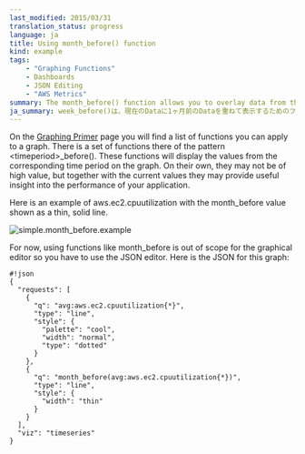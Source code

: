 ```yaml
---
last_modified: 2015/03/31
translation_status: progress
language: ja
title: Using month_before() function
kind: example
tags:
    - "Graphing Functions"
    - Dashboards
    - JSON Editing
    - "AWS Metrics"
summary: The month_before() function allows you to overlay data from the previous month on your current data.
ja_summary: week_before()は、現在のDataに1ヶ月前のDataを重ねて表示するためのファンクションです。
---
```

On the [Graphing Primer](http://docs.datadoghq.com/graphing/) page you will find a list of functions you can apply to a graph. There is a set of functions there of the pattern &lt;timeperiod&gt;_before(). These functions will display the values from the corresponding time period on the graph. On their own, they may not be of high value, but together with the current values they may provide useful insight into the performance of your application.

Here is an example of aws.ec2.cpuutilization with the month_before value shown as a thin, solid line.

![simple.month_before.example](/images/simple_month_before_example.png)

For now, using functions like month_before is out of scope for the graphical editor so you have to use the JSON editor. Here is the JSON for this graph:


    #!json
    {
      "requests": [
        {
          "q": "avg:aws.ec2.cpuutilization{*}",
          "type": "line",
          "style": {
            "palette": "cool",
            "width": "normal",
            "type": "dotted"
          }
        },
        {
          "q": "month_before(avg:aws.ec2.cpuutilization{*})",
          "type": "line",
          "style": {
            "width": "thin"
          }
        }
      ],
      "viz": "timeseries"
    }
